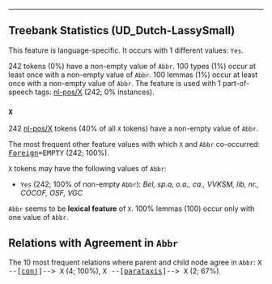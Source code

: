 

--------------------------------------------------------------------------------

## Treebank Statistics (UD_Dutch-LassySmall)

This feature is language-specific.
It occurs with 1 different values: `Yes`.

242 tokens (0%) have a non-empty value of `Abbr`.
100 types (1%) occur at least once with a non-empty value of `Abbr`.
100 lemmas (1%) occur at least once with a non-empty value of `Abbr`.
The feature is used with 1 part-of-speech tags: [nl-pos/X]() (242; 0% instances).

### `X`

242 [nl-pos/X]() tokens (40% of all `X` tokens) have a non-empty value of `Abbr`.

The most frequent other feature values with which `X` and `Abbr` co-occurred: <tt><a href="Foreign.html">Foreign</a>=EMPTY</tt> (242; 100%).

`X` tokens may have the following values of `Abbr`:

* `Yes` (242; 100% of non-empty `Abbr`): <em>Bel, sp.a, o.a., ca., VVKSM, lib, nr., COCOF, OSF, VGC</em>

`Abbr` seems to be **lexical feature** of `X`. 100% lemmas (100) occur only with one value of `Abbr`.

## Relations with Agreement in `Abbr`

The 10 most frequent relations where parent and child node agree in `Abbr`:
<tt>X --[<a href="../dep/conj.html">conj</a>]--> X</tt> (4; 100%),
<tt>X --[<a href="../dep/parataxis.html">parataxis</a>]--> X</tt> (2; 67%).

